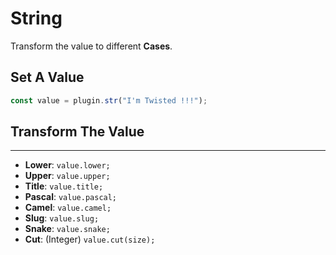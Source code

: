 # **String**

Transform the value to different **Cases**.

## Set A Value

```js
const value = plugin.str("I'm Twisted !!!");
```

## **Transform** The Value

---

- **Lower**: `value.lower;`
- **Upper**: `value.upper;`
- **Title**: `value.title;`
- **Pascal**: `value.pascal;`
- **Camel**: `value.camel;`
- **Slug**: `value.slug;`
- **Snake**: `value.snake;`
- **Cut**: (Integer) `value.cut(size);`
